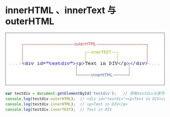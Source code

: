 # innerHTML 、innerText 与 outerHTML

<img src="/images/JS_img/1219486-20170817160212381-718115701.gif" alt="img" style="zoom:150%;" />

```js
var testdiv = document.getElementById('testdiv');   // 获取testdiv元素节点
console.log(testdiv.outerHTML);  // <div id="testdiv"><p>Text in DIV</p></div>
console.log(testdiv.innerHTML);  // <p>Text in DIV</p>
console.log(testdiv.innerTEXT);  // Text in DIV
```
